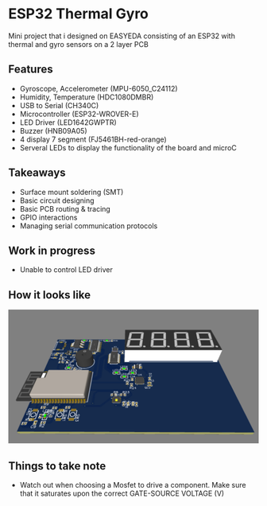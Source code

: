 # ESP32 Thermal Gyro

Mini project that i designed on EASYEDA consisting of an ESP32 with thermal and gyro sensors on a 2 layer PCB

## Features

- Gyroscope, Accelerometer (MPU-6050_C24112)
- Humidity, Temperature (HDC1080DMBR)
- USB to Serial (CH340C)
- Microcontroller (ESP32-WROVER-E)
- LED Driver (LED1642GWPTR)
- Buzzer (HNB09A05)
- 4 display 7 segment (FJ5461BH-red-orange)
- Serveral LEDs to display the functionality of the board and microC

## Takeaways

- Surface mount soldering (SMT)
- Basic circuit designing
- Basic PCB routing & tracing
- GPIO interactions
- Managing serial communication protocols

## Work in progress

- Unable to control LED driver

## How it looks like

![Sample](source/sample.png)

## Things to take note

- Watch out when choosing a Mosfet to drive a component. Make sure that it saturates upon the correct GATE-SOURCE VOLTAGE (V)

